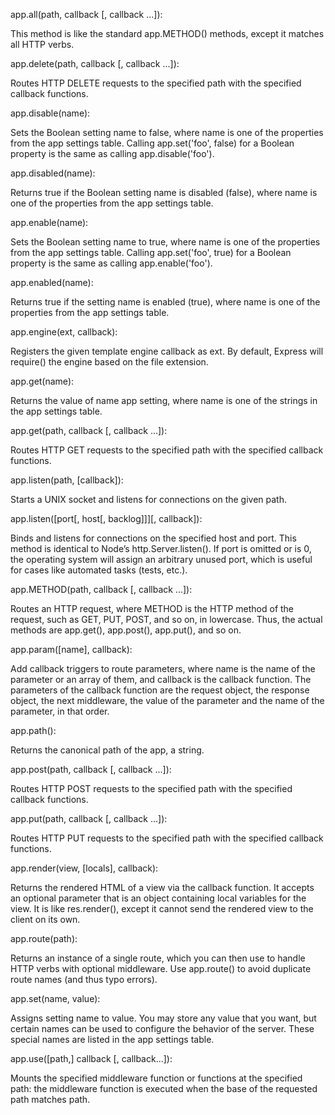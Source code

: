 app.all(path, callback [, callback ...]):

This method is like the standard app.METHOD() methods, except it matches all HTTP verbs.

app.delete(path, callback [, callback ...]):

Routes HTTP DELETE requests to the specified path with the specified callback functions.

app.disable(name):

Sets the Boolean setting name to false, where name is one of the properties from the app settings table. Calling app.set('foo', false) 
for a Boolean property is the same as calling app.disable('foo').


app.disabled(name):

Returns true if the Boolean setting name is disabled (false), where name is one of the properties from the app settings table.

app.enable(name):

Sets the Boolean setting name to true, where name is one of the properties from the app settings table. Calling app.set('foo', true) for
a Boolean property is the same as calling app.enable('foo').

app.enabled(name):

Returns true if the setting name is enabled (true), where name is one of the properties from the app settings table.

app.engine(ext, callback):

Registers the given template engine callback as ext. By default, Express will require() the engine based on the file extension.

app.get(name):

Returns the value of name app setting, where name is one of the strings in the app settings table.

app.get(path, callback [, callback ...]):

Routes HTTP GET requests to the specified path with the specified callback functions.

app.listen(path, [callback]):

Starts a UNIX socket and listens for connections on the given path.

app.listen([port[, host[, backlog]]][, callback]):

Binds and listens for connections on the specified host and port. This method is identical to Node’s http.Server.listen().
If port is omitted or is 0, the operating system will assign an arbitrary unused port, which is useful for cases like automated tasks
(tests, etc.).

app.METHOD(path, callback [, callback ...]):

Routes an HTTP request, where METHOD is the HTTP method of the request, such as GET, PUT, POST, and so on, in lowercase. Thus, the actual methods are
app.get(), app.post(), app.put(), and so on.

app.param([name], callback):

Add callback triggers to route parameters, where name is the name of the parameter or an array of them, and callback is the callback 
function. The parameters of the callback function are the request object, the response object, the next middleware, the value of the
parameter and the name of the parameter, in that order.

app.path():

Returns the canonical path of the app, a string.

app.post(path, callback [, callback ...]):

Routes HTTP POST requests to the specified path with the specified callback functions.

app.put(path, callback [, callback ...]):

Routes HTTP PUT requests to the specified path with the specified callback functions.

app.render(view, [locals], callback):

Returns the rendered HTML of a view via the callback function. It accepts an optional parameter that is an object containing local
variables for the view. It is like res.render(), except it cannot send the rendered view to the client on its own.

app.route(path):

Returns an instance of a single route, which you can then use to handle HTTP verbs with optional middleware. Use app.route() to 
avoid duplicate route names (and thus typo errors).

app.set(name, value):

Assigns setting name to value. You may store any value that you want, but certain names can be used to configure the behavior of the server. 
These special names are listed in the app settings table.

app.use([path,] callback [, callback...]):

Mounts the specified middleware function or functions at the specified path: the middleware function is executed when the base of 
the requested path matches path.
